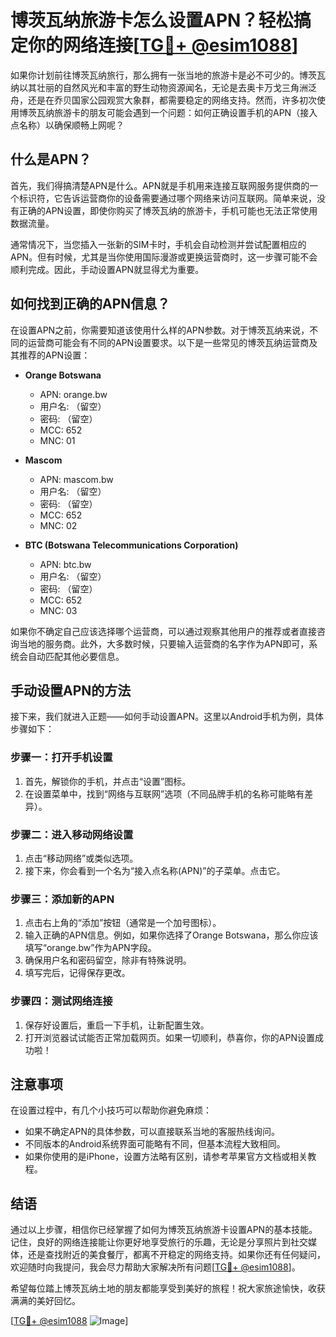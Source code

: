 # 博茨瓦纳旅游卡怎么设置APN？轻松搞定你的网络连接[[TG💪+ @esim1088](https://t.me/s/esim1088)]

如果你计划前往博茨瓦纳旅行，那么拥有一张当地的旅游卡是必不可少的。博茨瓦纳以其壮丽的自然风光和丰富的野生动物资源闻名，无论是去奥卡万戈三角洲泛舟，还是在乔贝国家公园观赏大象群，都需要稳定的网络支持。然而，许多初次使用博茨瓦纳旅游卡的朋友可能会遇到一个问题：如何正确设置手机的APN（接入点名称）以确保顺畅上网呢？

## 什么是APN？

首先，我们得搞清楚APN是什么。APN就是手机用来连接互联网服务提供商的一个标识符，它告诉运营商你的设备需要通过哪个网络来访问互联网。简单来说，没有正确的APN设置，即使你购买了博茨瓦纳的旅游卡，手机可能也无法正常使用数据流量。

通常情况下，当您插入一张新的SIM卡时，手机会自动检测并尝试配置相应的APN。但有时候，尤其是当你使用国际漫游或更换运营商时，这一步骤可能不会顺利完成。因此，手动设置APN就显得尤为重要。

## 如何找到正确的APN信息？

在设置APN之前，你需要知道该使用什么样的APN参数。对于博茨瓦纳来说，不同的运营商可能会有不同的APN设置要求。以下是一些常见的博茨瓦纳运营商及其推荐的APN设置：

- **Orange Botswana**  
  - APN: orange.bw  
  - 用户名: （留空）  
  - 密码: （留空）  
  - MCC: 652  
  - MNC: 01  

- **Mascom**  
  - APN: mascom.bw  
  - 用户名: （留空）  
  - 密码: （留空）  
  - MCC: 652  
  - MNC: 02  

- **BTC (Botswana Telecommunications Corporation)**  
  - APN: btc.bw  
  - 用户名: （留空）  
  - 密码: （留空）  
  - MCC: 652  
  - MNC: 03  

如果你不确定自己应该选择哪个运营商，可以通过观察其他用户的推荐或者直接咨询当地的服务商。此外，大多数时候，只要输入运营商的名字作为APN即可，系统会自动匹配其他必要信息。

## 手动设置APN的方法

接下来，我们就进入正题——如何手动设置APN。这里以Android手机为例，具体步骤如下：

### 步骤一：打开手机设置
1. 首先，解锁你的手机，并点击“设置”图标。
2. 在设置菜单中，找到“网络与互联网”选项（不同品牌手机的名称可能略有差异）。

### 步骤二：进入移动网络设置
1. 点击“移动网络”或类似选项。
2. 接下来，你会看到一个名为“接入点名称(APN)”的子菜单。点击它。

### 步骤三：添加新的APN
1. 点击右上角的“添加”按钮（通常是一个加号图标）。
2. 输入正确的APN信息。例如，如果你选择了Orange Botswana，那么你应该填写“orange.bw”作为APN字段。
3. 确保用户名和密码留空，除非有特殊说明。
4. 填写完后，记得保存更改。

### 步骤四：测试网络连接
1. 保存好设置后，重启一下手机，让新配置生效。
2. 打开浏览器试试能否正常加载网页。如果一切顺利，恭喜你，你的APN设置成功啦！

## 注意事项

在设置过程中，有几个小技巧可以帮助你避免麻烦：
- 如果不确定APN的具体参数，可以直接联系当地的客服热线询问。
- 不同版本的Android系统界面可能略有不同，但基本流程大致相同。
- 如果你使用的是iPhone，设置方法略有区别，请参考苹果官方文档或相关教程。

## 结语

通过以上步骤，相信你已经掌握了如何为博茨瓦纳旅游卡设置APN的基本技能。记住，良好的网络连接能让你更好地享受旅行的乐趣，无论是分享照片到社交媒体，还是查找附近的美食餐厅，都离不开稳定的网络支持。如果你还有任何疑问，欢迎随时向我提问，我会尽力帮助大家解决所有问题[[TG💪+ @esim1088](https://t.me/s/esim1088)]。

希望每位踏上博茨瓦纳土地的朋友都能享受到美好的旅程！祝大家旅途愉快，收获满满的美好回忆。

[[TG💪+ @esim1088](https://t.me/s/esim1088) ![Image](https://i.postimg.cc/4NQfJmqS/Snipaste-2025-05-13-00-14-12.png)]
